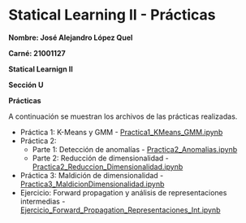 # Statical Learning II - Prácticas

**Nombre: José Alejandro López Quel**

**Carné: 21001127**

**Statical Learnign II**

**Sección U**

**Prácticas**

A continuación se muestran los archivos de las prácticas realizadas.

- Práctica 1: K-Means y GMM - [Practica1_KMeans_GMM.ipynb](https://github.com/alejandrolq/StaticalLearningII-Practicas/blob/main/Practica1_KMeans_GMM.ipynb "Práctica 1")
- Práctica 2: 
   -  Parte 1: Detección de anomalías - [Practica2_Anomalias.ipynb](https://github.com/alejandrolq/StaticalLearningII-Practicas/blob/main/Practica2_Anomalias.ipynb "Práctica 2 Parte 1")
   -  Parte 2: Reducción de dimensionalidad - [Practica2_Reduccion_Dimensionalidad.ipynb](https://github.com/alejandrolq/StaticalLearningII-Practicas/blob/main/Practica2_Reduccion_Dimensionalidad.ipynb "Práctica 2 Parte 2")
- Práctica 3: Maldición de dimensionalidad - [Practica3_MaldicionDimensionalidad.ipynb](https://github.com/alejandrolq/StaticalLearningII-Practicas/blob/main/Practica3_MaldicionDimensionalidad.ipynb "Práctica 3")
- Ejercicio: Forward propagation y análisis de representaciones intermedias - [Ejercicio_Forward_Propagation_Representaciones_Int.ipynb](https://github.com/alejandrolq/StaticalLearningII-Practicas/blob/main/Ejercicio_Forward_Propagation_Representaciones_Int.ipynb "Ejercicio forward propagation")
